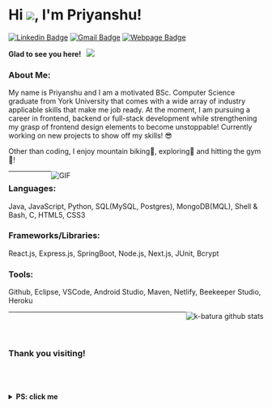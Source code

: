 # Hi <img src="https://media.giphy.com/media/hvRJCLFzcasrR4ia7z/giphy.gif" width="25px">, I'm Priyanshu!

[![Linkedin Badge](https://img.shields.io/badge/LinkedIn-0077B5?style=for-the-badge&logo=linkedin&logoColor=white)](https://www.linkedin.com/in/priyanshu-sanjay-patel/)
[![Gmail Badge](https://img.shields.io/badge/Gmail-D14836?style=for-the-badge&logo=gmail&logoColor=white)](mailto:priyanshu.sanjay.patel@gmail.com?subject=[GitHub-Feedback])
[![Webpage Badge](https://img.shields.io/badge/website-000000?style=for-the-badge&logo=About.me&logoColor=white)](https://priyanshupatel.com/)



**Glad to see you here! &nbsp; ![](https://visitor-badge.glitch.me/badge?page_id=prisp09)**

### About Me:

My name is Priyanshu and I am a motivated BSc. Computer Science graduate from York University that comes with a wide array of industry applicable skills that make me job ready. At the moment, I am pursuing a career in frontend, backend or full-stack development while strengthening my grasp of frontend design elements to become unstoppable! Currently working on new projects to show off my skills! 😎

Other than coding, I enjoy mountain biking🚵, exploring🌵 and hitting the gym💪!

<img align="right" alt="GIF" src="https://cdn.filestackcontent.com/efbSR18hT5uRKuo0zoMA" width="420" />

---

### Languages:
Java, JavaScript, Python, SQL(MySQL, Postgres), MongoDB(MQL), Shell & Bash, C, HTML5, CSS3

### Frameworks/Libraries:
React.js, Express.js, SpringBoot, Node.js, Next.js, JUnit, Bcrypt

### Tools:
Github, Eclipse, VSCode, Android Studio, Maven, Netlify, Beekeeper Studio, Heroku



<img align="right" src="https://github-readme-stats.vercel.app/api/top-langs/?username=prisp09&layout=compact" alt="k-batura github stats"/>

---

<br />
<br />

### Thank you visiting!

<br />
<br />
<br />

<details>
  <summary><b>PS: click me</b></summary>
    
  <img align="left" src="./7veW.gif"/>

  ⬅️ The power I wish to obtain.
</details>
